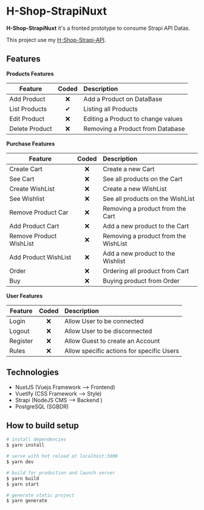 # H-Shop-StrapiNuxt


**H-Shop-StrapiNuxt** it's a fronted prototype to consume Strapi API Datas.

This project use my [H-Shop-Strapi-API](https://github.com/Hakamate/H-Shop-Strapi-API).

## Features
<b>Products Features</b>

| Feature  |  Coded       | Description  |
|----------|:-------------:|:-------------|
| Add Product | &#10060; | Add a Product on DataBase |
| List Products | &#10004; | Listing all Products |
| Edit Product | &#10060; | Editing a Product to change values |
| Delete Product | &#10060; | Removing a Product from Database|

<b>Purchase Features</b>

| Feature  |  Coded       | Description  |
|----------|:-------------:|:-------------|
| Create Cart | &#10060; | Create a new Cart |
| See Cart | &#10060; | See all products on the Cart |
| Create WishList | &#10060; | Create a new WishList |
| See Wishlist | &#10060; | See all products on the WishList |
| Remove Product Car | &#10060; | Removing a product from the Cart |
| Add Product Cart | &#10060; | Add a new product to the Cart |
| Remove Product WishList | &#10060; | Removing a product from the WishList |
| Add Product WishList | &#10060; | Add a new product to the Wishlist |
| Order | &#10060; | Ordering all product from Cart |
| Buy | &#10060; | Buying product from Order |

<b>User Features</b>

| Feature  |  Coded       | Description  |
|----------|:-------------:|:-------------|
| Login | &#10060; | Allow User to be connected |
| Logout | &#10060; | Allow User to be disconnected |
| Register | &#10060; | Allow Guest to create an Account |
| Rules | &#10060; | Allow specific actions for specific Users |


## Technologies

- NuxtJS (Vuejs Framework --> Frontend)
- Vuetify (CSS Framework --> Style)
- Strapi (NodeJS CMS --> Backend )
- PostgreSQL (SGBDR)


## How to build setup

```bash
# install dependencies
$ yarn install

# serve with hot reload at localhost:3000
$ yarn dev

# build for production and launch server
$ yarn build
$ yarn start

# generate static project
$ yarn generate
```

